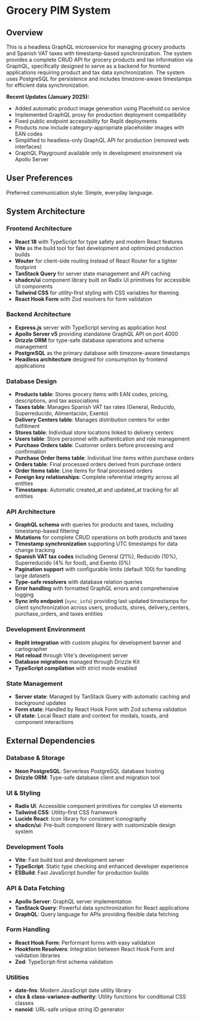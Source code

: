 # Grocery PIM System

## Overview

This is a headless GraphQL microservice for managing grocery products and Spanish VAT taxes with timestamp-based synchronization. The system provides a complete CRUD API for grocery products and tax information via GraphQL, specifically designed to serve as a backend for frontend applications requiring product and tax data synchronization. The system uses PostgreSQL for persistence and includes timezone-aware timestamps for efficient data synchronization.

**Recent Updates (January 2025):**
- Added automatic product image generation using Placehold.co service
- Implemented GraphQL proxy for production deployment compatibility  
- Fixed public endpoint accessibility for Replit deployments
- Products now include category-appropriate placeholder images with EAN codes
- Simplified to headless-only GraphQL API for production (removed web interfaces)
- GraphQL Playground available only in development environment via Apollo Server

## User Preferences

Preferred communication style: Simple, everyday language.

## System Architecture

### Frontend Architecture
- **React 18** with TypeScript for type safety and modern React features
- **Vite** as the build tool for fast development and optimized production builds
- **Wouter** for client-side routing instead of React Router for a lighter footprint
- **TanStack Query** for server state management and API caching
- **shadcn/ui** component library built on Radix UI primitives for accessible UI components
- **Tailwind CSS** for utility-first styling with CSS variables for theming
- **React Hook Form** with Zod resolvers for form validation

### Backend Architecture
- **Express.js** server with TypeScript serving as application host
- **Apollo Server v5** providing standalone GraphQL API on port 4000
- **Drizzle ORM** for type-safe database operations and schema management
- **PostgreSQL** as the primary database with timezone-aware timestamps
- **Headless architecture** designed for consumption by frontend applications

### Database Design
- **Products table**: Stores grocery items with EAN codes, pricing, descriptions, and tax associations
- **Taxes table**: Manages Spanish VAT tax rates (General, Reducido, Superreducido, Alimentación, Exento)
- **Delivery Centers table**: Manages distribution centers for order fulfillment
- **Stores table**: Individual store locations linked to delivery centers
- **Users table**: Store personnel with authentication and role management
- **Purchase Orders table**: Customer orders before processing and confirmation
- **Purchase Order Items table**: Individual line items within purchase orders
- **Orders table**: Final processed orders derived from purchase orders
- **Order Items table**: Line items for final processed orders
- **Foreign key relationships**: Complete referential integrity across all entities
- **Timestamps**: Automatic created_at and updated_at tracking for all entities

### API Architecture
- **GraphQL schema** with queries for products and taxes, including timestamp-based filtering
- **Mutations** for complete CRUD operations on both products and taxes  
- **Timestamp synchronization** supporting UTC timestamps for data change tracking
- **Spanish VAT tax codes** including General (21%), Reducido (10%), Superreducido (4% for food), and Exento (0%)
- **Pagination support** with configurable limits (default 100) for handling large datasets
- **Type-safe resolvers** with database relation queries
- **Error handling** with formatted GraphQL errors and comprehensive logging
- **Sync info endpoint** (`sync_info`) providing last updated timestamps for client synchronization across users, products, stores, delivery_centers, purchase_orders, and taxes entities

### Development Environment
- **Replit integration** with custom plugins for development banner and cartographer
- **Hot reload** through Vite's development server
- **Database migrations** managed through Drizzle Kit
- **TypeScript compilation** with strict mode enabled

### State Management
- **Server state**: Managed by TanStack Query with automatic caching and background updates
- **Form state**: Handled by React Hook Form with Zod schema validation
- **UI state**: Local React state and context for modals, toasts, and component interactions

## External Dependencies

### Database & Storage
- **Neon PostgreSQL**: Serverless PostgreSQL database hosting
- **Drizzle ORM**: Type-safe database client and migration tool

### UI & Styling
- **Radix UI**: Accessible component primitives for complex UI elements
- **Tailwind CSS**: Utility-first CSS framework
- **Lucide React**: Icon library for consistent iconography
- **shadcn/ui**: Pre-built component library with customizable design system

### Development Tools
- **Vite**: Fast build tool and development server
- **TypeScript**: Static type checking and enhanced developer experience
- **ESBuild**: Fast JavaScript bundler for production builds

### API & Data Fetching
- **Apollo Server**: GraphQL server implementation
- **TanStack Query**: Powerful data synchronization for React applications
- **GraphQL**: Query language for APIs providing flexible data fetching

### Form Handling
- **React Hook Form**: Performant forms with easy validation
- **Hookform Resolvers**: Integration between React Hook Form and validation libraries
- **Zod**: TypeScript-first schema validation

### Utilities
- **date-fns**: Modern JavaScript date utility library
- **clsx & class-variance-authority**: Utility functions for conditional CSS classes
- **nanoid**: URL-safe unique string ID generator